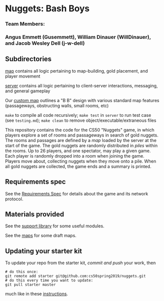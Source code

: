 # Nuggets: Bash Boys
### Team Members:
### Angus Emmett (Gusemmett), William Dinauer (WillDinauer), and Jacob Wesley Dell (j-w-dell)

## Subdirectories
[map](map/README.md) contains all logic pertaining to map-building, gold placement, and player movement

[server](server/README.md) contains all logic pertaining to client-server interactions, messaging, and general gameplay

Our [custom map](maps/bashboysmap.txt) outlines a "B B" design with various standard map features (passageways, obstructing walls, small rooms, etc)

`make` to compile all code recursively; `make test` in `server` to run test case (see `testing.md`); `make clean` to remove object/executable/extraneous files

This repository contains the code for the CS50 "Nuggets" game, in which players explore a set of rooms and passageways in search of gold nuggets.
The rooms and passages are defined by a *map* loaded by the server at the start of the game.
The gold nuggets are randomly distributed in *piles* within the rooms.
Up to 26 players, and one spectator, may play a given game.
Each player is randomly dropped into a room when joining the game.
Players move about, collecting nuggets when they move onto a pile.
When all gold nuggets are collected, the game ends and a summary is printed.

## Requirements spec

See the [Requirements Spec](REQUIREMENTS.md) for details about the game and its network protocol.

## Materials provided

See the [support library](support/README.md) for some useful modules.

See the [maps](maps/README.md) for some draft maps.

## Updating your starter kit

To update your repo from the starter kit, *commit and push* your work, then

    # do this once:
    git remote add starter git@github.com:cs50spring2019/nuggets.git
    # do this every time you want to update:
    git pull starter master

much like in these [instructions](https://www.cs.dartmouth.edu/~cs50/Labs/updates.html).
